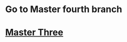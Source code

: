 <h1>Go to Master fourth branch</h1>
<h1><a href= 'https://github.com/AvinandanBose/bitcointicker_boss_updates/tree/master_four'>Master Three </a></h1>
